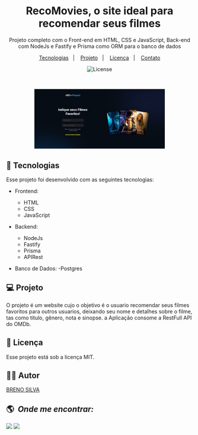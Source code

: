 <h1 align="center"> RecoMovies, o site ideal para recomendar seus filmes </h1>

<p align="center">
Projeto completo com o Front-end em HTML, CSS e JavaScript, Back-end com NodeJs e Fastify e Prisma como ORM para o banco de dados
</p>

<p align="center">
  <a href="#-tecnologias">Tecnologias</a>&nbsp;&nbsp;&nbsp;|&nbsp;&nbsp;&nbsp;
  <a href="#-projeto">Projeto</a>&nbsp;&nbsp;&nbsp;|&nbsp;&nbsp;&nbsp;
  <a href="#memo-licença">Licença</a>&nbsp;&nbsp;&nbsp;|&nbsp;&nbsp;&nbsp;
  <a href="#-autor">Contato</a>
</p>

<p align="center">
  <img alt="License" src="https://img.shields.io/static/v1?label=license&message=MIT&color=49AA26&labelColor=000000">
</p>

<br>

<p align="center">
  <img alt="project" src="project Images/recomovies.JPG" width="70%" height="auto">
</p>

## 🚀 Tecnologias

Esse projeto foi desenvolvido com as seguintes tecnologias:

- Frontend:
    - HTML
    - CSS
    - JavaScript

- Backend:
    - NodeJs
    - Fastify
    - Prisma
    - APIRest

- Banco de Dados:
    -Postgres

## 💻 Projeto

O projeto é um website cujo o objetivo é o usuario recomendar seus filmes favoritos para outros usuarios, deixando seu nome e detalhes sobre o filme, tas como titulo, gênero, nota e sinopse. a Aplicação consome a RestFull API do OMDb.


## :memo: Licença

Esse projeto está sob a licença MIT.

## 🙋🏻 Autor

<a href="https://www.linkedin.com/in/brenohsilva/" target="_blank">BRENO SILVA</a>

## :earth_americas: &nbsp;<i>Onde me encontrar:</i>

<div style="display: inline_block">
  <a href="https://www.linkedin.com/in/brenohsilva/" target="_blank"><img src="https://img.shields.io/badge/-LinkedIn-%230077B5?style=for-the-badge&logo=linkedin&logoColor=white"></a>
 <a href="https://wa.me/+5581983329798" target="_blank"><img src="https://user-images.githubusercontent.com/75697499/179569090-0fd78c18-5736-457e-8971-e629be3d06b2.svg"></a>
 
